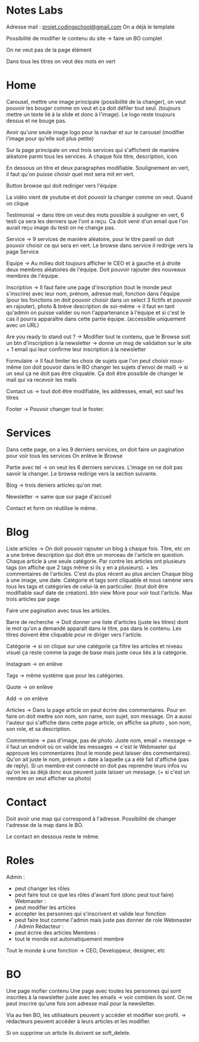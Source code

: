 ﻿# Notes Labs
Adresse mail : projet.codingschool@gmail.com
On a déjà le template

Possibilité de modifier le contenu du site -> faire un BO complet

On ne veut pas de la page élément 

Dans tous les titres on veut des mots en vert

# Home
Carousel, mettre une image principale (possibilité de la changer), on veut pouvoir les bouger comme on veut et ça doit défiler tout seul. (toujours mettre un texte lié à la slide et donc à l'image). Le logo reste toujours dessus et ne bouge pas. 

Avoir qu'une seule image logo pour la navbar et sur le carousel (modifier l'image pour qu'elle soit plus petite)

Sur la page principale on veut trois services qui s'affichent de manière aléatoire parmi tous les services. 
A chaque fois titre, description, icon

En dessous un titre et deux paragraphes modifiable. Soulignement en vert, il faut qu'on puisse choisir quel mot sera mit en vert. 

Button browse qui doit rediriger vers l'équipe

La vidéo vient de youtube et doit pouvoir la changer comme on veut. Quand on clique 

Testimonial -> dans titre on veut des mots possible à souligner en vert, 6 testi ça sera les derniers que l'ont a reçu.  Ca doit venir d'un email que l'on aurait reçu image du testi on ne change pas. 

Service -> 9 services de manière aléatoire, pour le titre pareil on doit pouvoir choisir ce qui sera en vert. Le browse dans service il redirige vers la page Service

Equipe -> Au milieu doit toujours afficher le CEO et à gauche et à droite deux membres aléatoires de l'équipe. Doit pouvoir rajouter des nouveaux membres de l'équipe. 

Inscription -> Il faut faire une page d'inscription (tout le monde peut s'inscrire) avec leur nom, prénom, adresse mail, fonction dans l'équipe (pour les fonctions on doit pouvoir choisir dans un select 3 fictifs et pouvoir en rajouter), photo & brève description de soi-même -> il faut en tant qu'admin on puisse valider ou non l'appartenance à l'équipe et si c'est le cas il pourra apparaître dans cette partie équipe.
(accessible uniquement avec un URL)

Are you ready to stand out ? -> Modifier tout le contenu, que le Browse soit un btn d'inscription à la newsletter -> donne un msg de validation sur le site + 1 email qui leur confirme leur inscription à la newsletter

Formulaire -> Il faut limiter les choix de sujets que l'on peut choisir nous-même (on doit pouvoir dans le BO changer les sujets d'envoi de mail) -> si un seul ça ne doit pas être cliquable. Ça doit être possible de changer le mail qui va recevoir les mails 

Contact us -> tout doit être modifiable, les addresses, email, ect sauf les titres 

Footer -> Pouvoir changer tout le footer. 

# Services
Dans cette page, on a les 9 derniers services, on doit faire un pagination pour voir tous les services
On enlève le Browse

Partie avec tel -> on veut les 6 derniers services. L'image on ne doit pas savoir la changer. Le browse redirige vers la section suivante. 

Blog -> trois deniers articles qu'on met. 

Newsletter -> same que sur page d'accueil

Contact et form on réutilise le même. 

# Blog
Liste articles -> On doit pouvoir rajouter un blog à chaque fois. Titre, etc on a une brève description qui doit être un morceau de l'article en question. Chaque article à une seule catégorie.  Par contre les articles ont plusieurs tags (on affiche que 2 tags même si ils y en a plusieurs). + les commentaires de l'articles. C'est du plus récent au plus ancien Chaque blog à une image, une date. Catégorie et tags sont cliquable et nous ramène vers tous les tags et catégories de celui-là en particulier. (tout doit être modifiable sauf date de création). btn view More pour voir tout l'article. Max trois articles par page

Faire une pagination avec tous les articles. 

Barre de recherche -> Doit donner une liste d'articles (juste les titres) dont le mot qu'on a demandé apparaît dans le titre, pas dans le contenu. Les titres doivent être cliquable pour re diriger vers l'article.

Catégorie -> si on clique sur une catégorie ça filtre les articles et niveau visuel ça reste comme la page de base mais juste ceux liés à la catégorie. 

Instagram -> on enlève

Tags -> même système que pour les catégories. 

Quote -> on enlève

Add -> on enlève

Articles -> Dans la page article on peut écrire des commentaires. Pour en faire on doit mettre son nom, son name, son sujet, son message. On a aussi l'auteur qui s'affiche dans cette page article, on affiche sa photo , son nom, son role, et sa description. 

Commentaire -> pas d'image, pas de photo. Juste nom, email + message -> il faut un endroit où on valide les messages -> c'est le Webmaster qui approuve les commentaires (tout le monde peut laisser des commentaires). Qu'on ait juste le nom, prénom + date à laquelle ça a été fait d'affiché (pas de reply). Si un membre est connecté on doit pas reprendre leurs infos vu qu'on les as déjà donc eux peuvent juste laisser un message. (+ si c'est un membre on veut afficher sa photo)


# Contact
Doit avoir une map qui correspond à l'adresse. Possibilité de changer l'adresse de la map dans le BO. 

Le contact en dessous reste le même. 

# Roles
Admin : 
- peut changer les rôles
- peut faire tout ce que les rôles d'avant font (donc peut tout faire)
Webmaster :
- peut modifier les articles
- accepter les personnes qui s'inscrivent et valide leur fonction
- peut faire tout comme l'admin mais juste pas donner de role Webmaster / Admin
Rédacteur :
- peut écrire des articles
Membres :
- tout le monde est automatiquement membre

Tout le monde à une fonction -> CEO, Developpeur, designer, etc

# BO
Une page mofier contenu 
Une page avec toutes les personnes qui sont inscrites à la newsletter juste avec les emails -> voir combien ils sont. On ne peut inscrire qu'une fois son adresse mail pour la newsletter. 

Via au lien BO, les utilisateurs peuvent y accéder et modifier son profil. -> rédacteurs peuvent accéder à leurs articles et les modifier. 


Si on supprime un article ils doivent se soft_delete. 

